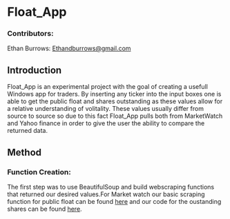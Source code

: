 # Float_App

### Contributors:
Ethan Burrows: Ethandburrows@gmail.com

## Introduction
Float_App is an experimental project with the goal of creating a usefull Windows app for traders. By inserting any ticker into the input boxes one is able to get the public float and shares outstanding as these values allow for a relative understanding of volitality. These values usually differ from source to source so due to this fact Float_App pulls both from MarketWatch and Yahoo finance in order to give the user the ability to compare the returned data.

## Method
### Function Creation:
The first step was to use BeautifulSoup and build webscraping functions that returned our desired values.For Market watch our basic scraping function for public float can be found [here](F&D_marketwatch.py) and our code for the oustanding shares can be found [here](Out_Shares_MW.py).
